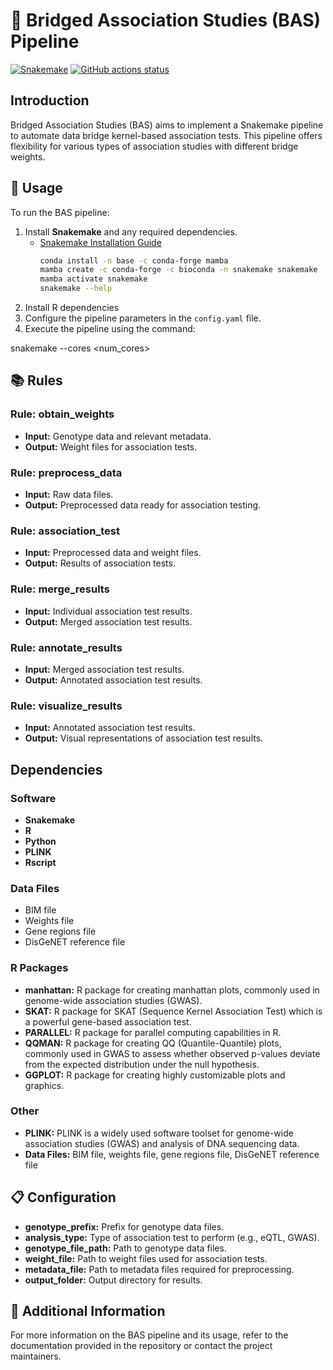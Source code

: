 # 🌉 Bridged Association Studies (BAS) Pipeline

[![Snakemake](https://img.shields.io/badge/snakemake-≥6.3.0-brightgreen.svg)](https://snakemake.github.io)
[![GitHub actions status](https://github.com/<owner>/<repo>/workflows/Tests/badge.svg?branch=main)](https://github.com/<owner>/<repo>/actions?query=branch%3Amain+workflow%3ATests)


## Introduction
Bridged Association Studies (BAS) aims to implement a Snakemake pipeline to automate data bridge kernel-based association tests. This pipeline offers flexibility for various types of association studies with different bridge weights.

## 🚀 Usage
To run the BAS pipeline:

1. Install **Snakemake** and any required dependencies.
   - [Snakemake Installation Guide](https://snakemake.readthedocs.io/en/stable/getting_started/installation.html)
     ```bash
     conda install -n base -c conda-forge mamba
     mamba create -c conda-forge -c bioconda -n snakemake snakemake
     mamba activate snakemake
     snakemake --help
     ```
2. Install R dependencies 
3. Configure the pipeline parameters in the `config.yaml` file.
3. Execute the pipeline using the command:

snakemake --cores <num_cores>


## 📚 Rules
### Rule: obtain_weights
- **Input:** Genotype data and relevant metadata.
- **Output:** Weight files for association tests.

### Rule: preprocess_data
- **Input:** Raw data files.
- **Output:** Preprocessed data ready for association testing.

### Rule: association_test
- **Input:** Preprocessed data and weight files.
- **Output:** Results of association tests.

### Rule: merge_results
- **Input:** Individual association test results.
- **Output:** Merged association test results.

### Rule: annotate_results
- **Input:** Merged association test results.
- **Output:** Annotated association test results.

### Rule: visualize_results
- **Input:** Annotated association test results.
- **Output:** Visual representations of association test results.

## Dependencies

### Software

- **Snakemake**
- **R**
- **Python**
- **PLINK**
- **Rscript**

### Data Files

- BIM file
- Weights file
- Gene regions file
- DisGeNET reference file

### R Packages

- **manhattan:** R package for creating manhattan plots, commonly used in genome-wide association studies (GWAS).
- **SKAT:** R package for SKAT (Sequence Kernel Association Test) which is a powerful gene-based association test.
- **PARALLEL:** R package for parallel computing capabilities in R.
- **QQMAN:** R package for creating QQ (Quantile-Quantile) plots, commonly used in GWAS to assess whether observed p-values deviate from the expected distribution under the null hypothesis.
- **GGPLOT:** R package for creating highly customizable plots and graphics.

### Other

- **PLINK:** PLINK is a widely used software toolset for genome-wide association studies (GWAS) and analysis of DNA sequencing data.
- **Data Files:** BIM file, weights file, gene regions file, DisGeNET reference file


## 📋 Configuration
- **genotype_prefix:** Prefix for genotype data files.
- **analysis_type:** Type of association test to perform (e.g., eQTL, GWAS).
- **genotype_file_path:** Path to genotype data files.
- **weight_file:** Path to weight files used for association tests.
- **metadata_file:** Path to metadata files required for preprocessing.
- **output_folder:** Output directory for results.

## 📖 Additional Information
For more information on the BAS pipeline and its usage, refer to the documentation provided in the repository or contact the project maintainers.
